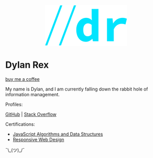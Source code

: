 <p align="center"><img src="assets/dr-v2-2-0.25x.png" alt="Dylan Rex"></p>

# Dylan Rex

[buy me a coffee](https://www.buymeacoffee.com/dylanrex)

My name is Dylan, and I am currently falling down the rabbit hole of information management. 

Profiles:

[GitHub](https://github.com/dylanrexdev) | [Stack Overflow](https://stackoverflow.com/users/16693252/dylanrexdev)

Certifications:

- [JavaScript Algorithms and Data Structures](https://www.freecodecamp.org/certification/dylanrex/javascript-algorithms-and-data-structures)
- [Responsive Web Design](https://www.freecodecamp.org/certification/dylanrex/responsive-web-design)


¯\\\_(ツ)\_/¯



<!-- 
    colors:
        black: #0a0c10
        blue: 

    <link rel="preconnect" href="https://fonts.googleapis.com">
<link rel="preconnect" href="https://fonts.gstatic.com" crossorigin>
<link href="https://fonts.googleapis.com/css2?family=Poppins:ital,wght@0,100;0,200;0,300;0,400;0,500;0,600;0,700;0,800;0,900;1,100;1,200;1,300;1,400;1,500;1,600;1,700;1,800;1,900&display=swap" rel="stylesheet">
palette: 

        /* CSS HEX */
    --rich-black-fogra-39: #0a0c10ff;
    --pacific-blue: #04a6bbff;
    --sky-blue-crayola: #00e4feff;
    --white: #ffffffff;

    /* CSS HSL */
    --rich-black-fogra-39: hsla(220, 23%, 5%, 1);
    --pacific-blue: hsla(187, 96%, 37%, 1);
    --sky-blue-crayola: hsla(186, 100%, 50%, 1);
    --white: hsla(0, 0%, 100%, 1);

    /* SCSS HEX */
    $rich-black-fogra-39: #0a0c10ff;
    $pacific-blue: #04a6bbff;
    $sky-blue-crayola: #00e4feff;
    $white: #ffffffff;

    /* SCSS HSL */
    $rich-black-fogra-39: hsla(220, 23%, 5%, 1);
    $pacific-blue: hsla(187, 96%, 37%, 1);
    $sky-blue-crayola: hsla(186, 100%, 50%, 1);
    $white: hsla(0, 0%, 100%, 1);

    /* SCSS RGB */
    $rich-black-fogra-39: rgba(10, 12, 16, 1);
    $pacific-blue: rgba(4, 166, 187, 1);
    $sky-blue-crayola: rgba(0, 228, 254, 1);
    $white: rgba(255, 255, 255, 1);

    /* SCSS Gradient */
    $gradient-top: linear-gradient(0deg, #0a0c10ff, #04a6bbff, #00e4feff, #ffffffff);
    $gradient-right: linear-gradient(90deg, #0a0c10ff, #04a6bbff, #00e4feff, #ffffffff);
    $gradient-bottom: linear-gradient(180deg, #0a0c10ff, #04a6bbff, #00e4feff, #ffffffff);
    $gradient-left: linear-gradient(270deg, #0a0c10ff, #04a6bbff, #00e4feff, #ffffffff);
    $gradient-top-right: linear-gradient(45deg, #0a0c10ff, #04a6bbff, #00e4feff, #ffffffff);
    $gradient-bottom-right: linear-gradient(135deg, #0a0c10ff, #04a6bbff, #00e4feff, #ffffffff);
    $gradient-top-left: linear-gradient(225deg, #0a0c10ff, #04a6bbff, #00e4feff, #ffffffff);
    $gradient-bottom-left: linear-gradient(315deg, #0a0c10ff, #04a6bbff, #00e4feff, #ffffffff);
    $gradient-radial: radial-gradient(#0a0c10ff, #04a6bbff, #00e4feff, #ffffffff);


based on black:

background: hsla(220, 23%, 5%, 1);

background: linear-gradient(90deg, hsla(220, 23%, 5%, 1) 0%, hsla(256, 96%, 44%, 1) 100%);

background: -moz-linear-gradient(90deg, hsla(220, 23%, 5%, 1) 0%, hsla(256, 96%, 44%, 1) 100%);

background: -webkit-linear-gradient(90deg, hsla(220, 23%, 5%, 1) 0%, hsla(256, 96%, 44%, 1) 100%);

filter: progid: DXImageTransform.Microsoft.gradient( startColorstr="#0A0C10", endColorstr="#3D05DD", GradientType=1 );

-->
